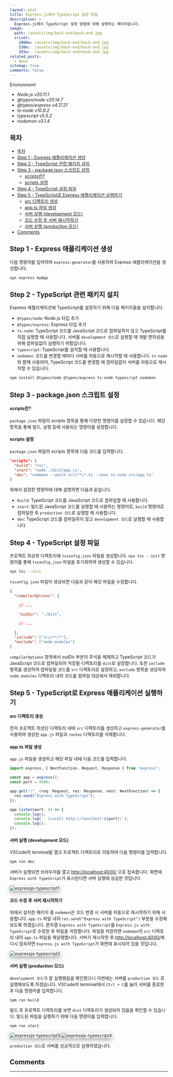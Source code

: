 ```yaml
---
layout: post
title: Express.js에서 TypeScript 설정 방법
description: >
  Express.js에서 TypeScript 설정 방법에 대해 설명하는 페이지입니다.
image: 
  path: /assets/img/back-end/back-end.jpg
  srcset:
    1060w: /assets/img/back-end/back-end.jpg
    530w:  /assets/img/back-end/back-end.jpg
    265w:  /assets/img/back-end/back-end.jpg
related_posts:
  - None
sitemap: true
comments: false
---
```

<i>Environment</i>
- <i>Node.js v20.11.1</i>
- <i>@types/node v20.14.7</i>
- <i>@types/express v4.17.21</i>
- <i>ts-node v10.9.2</i>
- <i>typescript v5.5.2</i>
- <i>nodemon v3.1.4</i>

## 목차
- [목차](#목차)
- [Step 1 - Express 애플리케이션 생성](#step-1---express-애플리케이션-생성)
- [Step 2 - TypeScript 관련 패키지 설치](#step-2---typescript-관련-패키지-설치)
- [Step 3 - package.json 스크립트 설정](#step-3---packagejson-스크립트-설정)
    - [scripts란?](#scripts란)
    - [scripts 설정](#scripts-설정)
- [Step 4 - TypeScript 설정 파일](#step-4---typescript-설정-파일)
- [Step 5 - TypeScript로 Express 애플리케이션 실행하기](#step-5---typescript로-express-애플리케이션-실행하기)
    - [src 디렉토리 생성](#src-디렉토리-생성)
    - [app.ts 파일 생성](#appts-파일-생성)
    - [서버 실행 (development 모드)](#서버-실행-development-모드)
    - [코드 수정 후 서버 재시작하기](#코드-수정-후-서버-재시작하기)
    - [서버 실행 (production 모드)](#서버-실행-production-모드)
- [Comments](#comments)

## Step 1 - Express 애플리케이션 생성
다음 명령어를 입력하여 `express-generator`를 사용하여 Express 애플리케이션을 생성합니다.
```bash
npx express myApp
```

## Step 2 - TypeScript 관련 패키지 설치
Express 애플리케이션에 TypeScript를 설정하기 위해 다음 패키지들을 설치합니다.
- `@types/node`: Node.js 타입 추가
- `@types/express`: Express 타입 추가
- `ts-node`: TypeScript 코드를 JavaScript 코드로 컴파일하지 않고 TypeScript를 직접 실행할 때 사용합니다. 서버를 `development 모드`로 실행할 때 개발 편의성을 위해 컴파일없이 실행하기 위함입니다.
- `typescript`: TypeScript를 설치할 때 사용합니다.
- `nodemon`: 코드를 변경할 때마다 서버를 자동으로 재시작할 때 사용합니다. `ts-node`와 함께 사용되어, TypeScript 코드를 변경할 때 컴파일없이 서버를 자동으로 재시작할 수 있습니다.

```bash 
npm install @types/node @types/express ts-node typescript nodemon
```

## Step 3 - package.json 스크립트 설정

#### scripts란?
`package.json` 파일의 scripts 항목을 통해 다양한 명령어를 설정할 수 있습니다. 해당 항목을 통해 빌드, 실행 등에 사용되는 명령어를 설정합니다.

#### scripts 설정
`package.json` 파일의 scripts 항목에 다음 코드를 입력합니다.

```json
"scripts": {
  "build": "tsc",
  "start": "node ./dist/app.js",
  "dev": "nodemon --watch src/**/*.ts --exec ts-node src/app.ts"
}  
```

위에서 설정한 명령어에 대해 설명하면 다음과 같습니다.
- `build`: TypeScript 코드를 JavaScript 코드로 컴파일할 때 사용합니다.
- `start`: 빌드된 JavaScript 코드를 실행할 때 사용하는 명령어로, `build` 명령어로 컴파일한 후 `production 모드`로 실행할 때 사용합니다.
- `dev`: TypeScript 코드를 컴파일하지 않고 `development 모드`로 실행할 때 사용합니다.

## Step 4 - TypeScript 설정 파일
프로젝트 최상위 디렉토리에 `tsconfig.json` 파일을 생성합니다. `npx tsc --init` 명령어를 통해 `tsconfig.json` 파일을 초기화하여 생성할 수 있습니다.

```bash
npx tsc --init
```

`tsconfig.json` 파일이 생성되면 다음과 같이 해당 파일을 수정합니다.
```json
{
  "compilerOptions": {
    
    // ...
    
    "outDir": "./dist",  

    // ...

  },
  "include": ["src/**/*"],
  "exclude": ["node_modules"]
}
```

`compilerOptions` 항목에서 outDir 부분의 주석을 해제하고 TypeScript 코드가 JavaScript 코드로 컴파일되어 저장될 디렉토리를 `dist`로 설정합니다. 또한 `include` 항목을 생성하여 컴파일될 코드를 `src` 디렉토리로 설정하고, `exclude` 항목을 생성하여 `node_modules` 디렉토리 내의 코드를 컴파일 대상에서 제외합니다.

## Step 5 - TypeScript로 Express 애플리케이션 실행하기

#### src 디렉토리 생성
먼저 프로젝트 최상단 디렉토리 내에 `src` 디렉토리를 생성하고 `express-generator`를 사용하여 생성된 `app.js` 파일과 `routes` 디렉토리를 삭제합니다.

#### app.ts 파일 생성
`app.js` 파일을 생성하고 해당 파일 내에 다음 코드를 입력합니다.

```ts
import express, { NextFunction, Request, Response } from "express";

const app = express();
const port = 4000;

app.get("/", (req: Request, res: Response, next: NextFunction) => {
  res.send("Express with TypeScript");
});

app.listen(port, () => {
  console.log();
  console.log(`  [Local] http://localhost:${port}/`);
  console.log();
});
```

#### 서버 실행 (development 모드)
VSCode의 terminal을 열고 프로젝트 디렉토리로 이동하여 다음 명령어를 입력합니다.

```bash
npm run dev
```

서버가 실행되면 브라우저를 열고 <a href="http://localhost:4000/" target="_blank">http://localhost:4000/</a> 으로 접속합니다. 화면에 `Express with TypeScript`가 표시된다면 서버 실행에 성공한 것입니다.

<img src="/assets/img/back-end/expressjs-typescript/expressjs-typescript1.png" alt="expressjs-typescript1" style="box-shadow: 0 4px 8px 0 rgba(0, 0, 0, 0.2), 0 6px 20px 0 rgba(0, 0, 0, 0.19);"/>   

#### 코드 수정 후 서버 재시작하기
위에서 설치한 패키지 중 `nodemon`은 코드 변경 시 서버를 자동으로 재시작하기 위해 사용합니다. `app.ts` 파일 내의 `res.send("Express with TypeScript")` 부분을 수정해보도록 하겠습니다. 문자열 `Express with TypeScript`를 `Express.js with TypeScript`로 수정한 후 파일을 저장합니다. 파일을 저장하면 `nodemon`이 `src` 디렉토리 내의 `app.ts` 파일을 재실행합니다. 서버가 재시작한 후 <a href="http://localhost:4000/" target="_blank">http://localhost:4000/</a>에 다시 접속하면 `Express.js with TypeScript`가 화면에 표시되어 있을 것입니다.

<img src="/assets/img/back-end/expressjs-typescript/expressjs-typescript2.png" alt="expressjs-typescript2" style="box-shadow: 0 4px 8px 0 rgba(0, 0, 0, 0.2), 0 6px 20px 0 rgba(0, 0, 0, 0.19);"/> 

#### 서버 실행 (production 모드)
`development 모드`가 잘 실행됐음을 확인했으니 이번에는 서버를 `production 모드` 로 실행해보도록 하겠습니다. 
VSCode의 terminal에서 `Ctrl + C`를 눌러 서버를 종료한 후 다음 명령어를 입력합니다.

```bash
npm run build
```

빌드 후 프로젝트 디렉토리를 보면 `dist` 디렉토리가 생성되어 있음을 확인할 수 있습니다. 빌드된 파일을 실행하기 위해 다음 명령어를 입력합니다.

```bash
npm run start
```


<img src="/assets/img/back-end/expressjs-typescript/expressjs-typescript3.png" alt="expressjs-typescript3" style="box-shadow: 0 4px 8px 0 rgba(0, 0, 0, 0.2), 0 6px 20px 0 rgba(0, 0, 0, 0.19);"/> 


<img src="/assets/img/back-end/expressjs-typescript/expressjs-typescript4.png" alt="expressjs-typescript4" style="box-shadow: 0 4px 8px 0 rgba(0, 0, 0, 0.2), 0 6px 20px 0 rgba(0, 0, 0, 0.19);"/> 

`production 모드`로 서버를 성공적으로 실행하였습니다.

## Comments
<hr />
<script
  src="https://utteranc.es/client.js"
  repo="HyunJinNo/HyunJinNo.github.io"
  issue-term="pathname"
  theme="github-light"
  crossorigin="anonymous"
  async
></script>